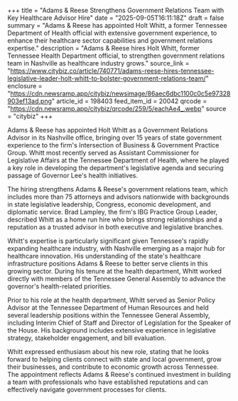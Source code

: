 +++
title = "Adams & Reese Strengthens Government Relations Team with Key Healthcare Advisor Hire"
date = "2025-09-05T16:11:18Z"
draft = false
summary = "Adams & Reese has appointed Holt Whitt, a former Tennessee Department of Health official with extensive government experience, to enhance their healthcare sector capabilities and government relations expertise."
description = "Adams & Reese hires Holt Whitt, former Tennessee Health Department official, to strengthen government relations team in Nashville as healthcare industry grows."
source_link = "https://www.citybiz.co/article/740771/adams-reese-hires-tennessee-legislative-leader-holt-whitt-to-bolster-government-relations-team/"
enclosure = "https://cdn.newsramp.app/citybiz/newsimage/86aec6dbc1100c0c5e97328903ef13ad.png"
article_id = 198403
feed_item_id = 20042
qrcode = "https://cdn.newsramp.app/citybiz/qrcode/259/5/eachAe4_.webp"
source = "citybiz"
+++

<p>Adams & Reese has appointed Holt Whitt as a Government Relations Advisor in its Nashville office, bringing over 15 years of state government experience to the firm's Intersection of Business & Government Practice Group. Whitt most recently served as Assistant Commissioner for Legislative Affairs at the Tennessee Department of Health, where he played a key role in developing the department's legislative agenda and securing passage of Governor Lee's health initiatives.</p><p>The hiring strengthens Adams & Reese's government relations team, which includes more than 75 attorneys and advisors nationwide with backgrounds in state legislative leadership, Congress, economic development, and diplomatic service. Brad Lampley, the firm's IBG Practice Group Leader, described Whitt as a home run hire who brings strong relationships and a reputation as a trusted advisor in both executive and legislative branches.</p><p>Whitt's expertise is particularly significant given Tennessee's rapidly expanding healthcare industry, with Nashville emerging as a major hub for healthcare innovation. His understanding of the state's healthcare infrastructure positions Adams & Reese to better serve clients in this growing sector. During his tenure at the health department, Whitt worked directly with members of the Tennessee General Assembly to advance the governor's health-related priorities.</p><p>Prior to his role at the health department, Whitt served as Senior Policy Advisor at the Tennessee Department of Human Resources and held several leadership positions within the Tennessee General Assembly, including Interim Chief of Staff and Director of Legislation for the Speaker of the House. His background includes extensive experience in legislative strategy, stakeholder engagement, and bill evaluation.</p><p>Whitt expressed enthusiasm about his new role, stating that he looks forward to helping clients connect with state and local government, grow their businesses, and contribute to economic growth across Tennessee. The appointment reflects Adams & Reese's continued investment in building a team with professionals who have established reputations and can effectively navigate government processes for clients.</p>